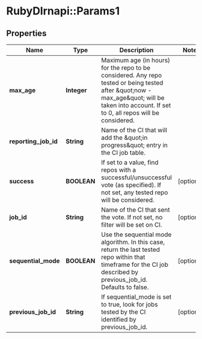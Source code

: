 # RubyDlrnapi::Params1

## Properties
Name | Type | Description | Notes
------------ | ------------- | ------------- | -------------
**max_age** | **Integer** | Maximum age (in hours) for the repo to be considered. Any repo tested or being tested after \&quot;now - max_age\&quot; will be taken into account. If set to 0, all repos will be considered.  | 
**reporting_job_id** | **String** | Name of the CI that will add the \&quot;in progress\&quot; entry in the CI job table.  | 
**success** | **BOOLEAN** | If set to a value, find repos with a successful/unsuccessful vote (as specified). If not set, any tested repo will be considered.  | [optional] 
**job_id** | **String** | Name of the CI that sent the vote. If not set, no filter will be set on CI.  | [optional] 
**sequential_mode** | **BOOLEAN** | Use the sequential mode algorithm. In this case, return the last tested repo within that timeframe for the CI job described by previous_job_id. Defaults to false.  | [optional] 
**previous_job_id** | **String** | If sequential_mode is set to true, look for jobs tested by the CI identified by previous_job_id.  | [optional] 


